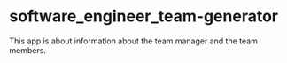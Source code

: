 # software_engineer_team-generator
This app is about information about the team manager and the team members.

